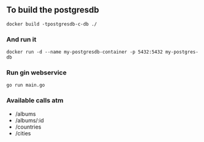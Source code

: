 
## To build the postgresdb
`docker build -tpostgresdb-c-db ./ `
### And run it
`docker run -d --name my-postgresdb-container -p 5432:5432 my-postgres-db`

### Run gin webservice
`go run main.go`
### Available calls atm
* /albums
* /albums/:id
* /countries
* /cities